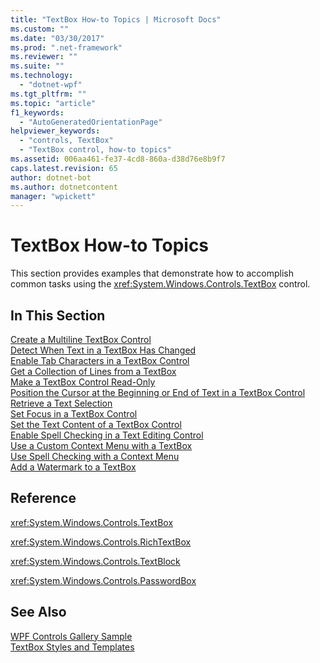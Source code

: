 ```yaml
---
title: "TextBox How-to Topics | Microsoft Docs"
ms.custom: ""
ms.date: "03/30/2017"
ms.prod: ".net-framework"
ms.reviewer: ""
ms.suite: ""
ms.technology: 
  - "dotnet-wpf"
ms.tgt_pltfrm: ""
ms.topic: "article"
f1_keywords: 
  - "AutoGeneratedOrientationPage"
helpviewer_keywords: 
  - "controls, TextBox"
  - "TextBox control, how-to topics"
ms.assetid: 006aa461-fe37-4cd8-860a-d38d76e8b9f7
caps.latest.revision: 65
author: dotnet-bot
ms.author: dotnetcontent
manager: "wpickett"
---
```

# TextBox How-to Topics
This section provides examples that demonstrate how to accomplish common tasks using the <xref:System.Windows.Controls.TextBox> control.  
  
## In This Section  
 [Create a Multiline TextBox Control](../../../../docs/framework/wpf/controls/how-to-create-a-multiline-textbox-control.md)  
 [Detect When Text in a TextBox Has Changed](../../../../docs/framework/wpf/controls/how-to-detect-when-text-in-a-textbox-has-changed.md)  
 [Enable Tab Characters in a TextBox Control](../../../../docs/framework/wpf/controls/how-to-enable-tab-characters-in-a-textbox-control.md)  
 [Get a Collection of Lines from a TextBox](../../../../docs/framework/wpf/controls/how-to-get-a-collection-of-lines-from-a-textbox.md)  
 [Make a TextBox Control Read-Only](../../../../docs/framework/wpf/controls/how-to-make-a-textbox-control-read-only.md)  
 [Position the Cursor at the Beginning or End of Text in a TextBox Control](../../../../docs/framework/wpf/controls/position-the-cursor-at-the-beginning-or-end-of-text.md)  
 [Retrieve a Text Selection](../../../../docs/framework/wpf/controls/how-to-retrieve-a-text-selection.md)  
 [Set Focus in a TextBox Control](../../../../docs/framework/wpf/controls/how-to-set-focus-in-a-textbox-control.md)  
 [Set the Text Content of a TextBox Control](../../../../docs/framework/wpf/controls/how-to-set-the-text-content-of-a-textbox-control.md)  
 [Enable Spell Checking in a Text Editing Control](../../../../docs/framework/wpf/controls/how-to-enable-spell-checking-in-a-text-editing-control.md)  
 [Use a Custom Context Menu with a TextBox](../../../../docs/framework/wpf/controls/how-to-use-a-custom-context-menu-with-a-textbox.md)  
 [Use Spell Checking with a Context Menu](../../../../docs/framework/wpf/controls/how-to-use-spell-checking-with-a-context-menu.md)  
 [Add a Watermark to a TextBox](../../../../docs/framework/wpf/controls/how-to-add-a-watermark-to-a-textbox.md)  
  
## Reference  
 <xref:System.Windows.Controls.TextBox>  
  
 <xref:System.Windows.Controls.RichTextBox>  
  
 <xref:System.Windows.Controls.TextBlock>  
  
 <xref:System.Windows.Controls.PasswordBox>  
  
## See Also  
 [WPF Controls Gallery Sample](http://go.microsoft.com/fwlink/?LinkID=160053)   
 [TextBox Styles and Templates](../../../../docs/framework/wpf/controls/textbox-styles-and-templates.md)